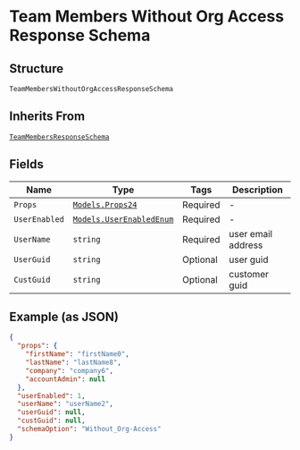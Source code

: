
# Team Members Without Org Access Response Schema

## Structure

`TeamMembersWithoutOrgAccessResponseSchema`

## Inherits From

[`TeamMembersResponseSchema`](../../doc/models/team-members-response-schema.md)

## Fields

| Name | Type | Tags | Description |
|  --- | --- | --- | --- |
| `Props` | [`Models.Props24`](../../doc/models/props-24.md) | Required | - |
| `UserEnabled` | [`Models.UserEnabledEnum`](../../doc/models/user-enabled-enum.md) | Required | - |
| `UserName` | `string` | Required | user email address |
| `UserGuid` | `string` | Optional | user guid |
| `CustGuid` | `string` | Optional | customer guid |

## Example (as JSON)

```json
{
  "props": {
    "firstName": "firstName0",
    "lastName": "lastName8",
    "company": "company6",
    "accountAdmin": null
  },
  "userEnabled": 1,
  "userName": "userName2",
  "userGuid": null,
  "custGuid": null,
  "schemaOption": "Without_Org-Access"
}
```

